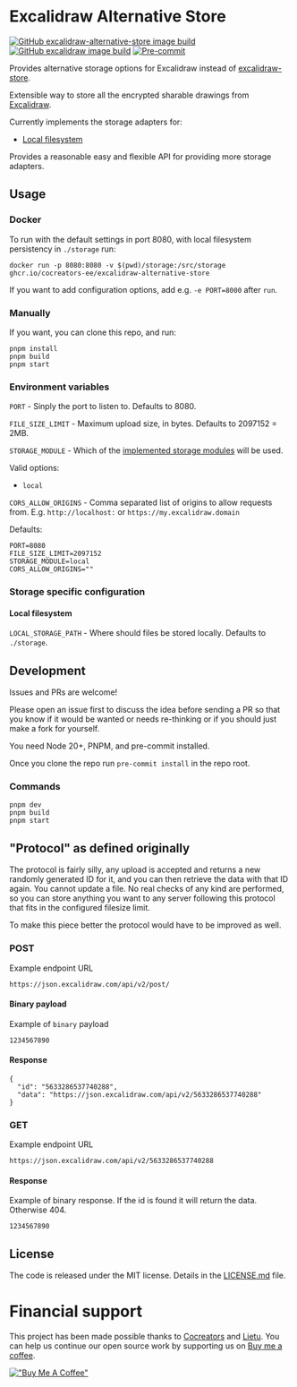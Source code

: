 # Excalidraw Alternative Store

[![GitHub excalidraw-alternative-store image build](https://img.shields.io/github/actions/workflow/status/cocreators-ee/excalidraw-alternative-store/docker-image-excalidraw-alternative-store.yml)](https://github.com/cocreators-ee/excalidraw-alternative-store/actions/workflows/docker-image-excalidraw-alternative-store.yml)
[![GitHub excalidraw image build](https://img.shields.io/github/actions/workflow/status/cocreators-ee/excalidraw-alternative-store/docker-image-excalidraw.yml)](https://github.com/cocreators-ee/excalidraw-alternative-store/actions/workflows/docker-image-excalidraw.yml)
[![Pre-commit](https://img.shields.io/badge/pre--commit-enabled-brightgreen?logo=pre-commit&logoColor=white)](https://github.com/cocreators-ee/excalidraw-alternative-store/blob/master/.pre-commit-config.yaml)

Provides alternative storage options for Excalidraw instead of [excalidraw-store](https://github.com/excalidraw/excalidraw-store).

Extensible way to store all the encrypted sharable drawings from [Excalidraw](https://excalidraw.com).

Currently implements the storage adapters for:

- [Local filesystem](.src/storage/local.ts)

Provides a reasonable easy and flexible API for providing more storage adapters.

## Usage

### Docker

To run with the default settings in port 8080, with local filesystem persistency in `./storage` run:

```shell
docker run -p 8080:8080 -v $(pwd)/storage:/src/storage ghcr.io/cocreators-ee/excalidraw-alternative-store
```

If you want to add configuration options, add e.g. `-e PORT=8000` after `run`.

### Manually

If you want, you can clone this repo, and run:

```shell
pnpm install
pnpm build
pnpm start
```

### Environment variables

`PORT` - Sinply the port to listen to. Defaults to 8080.

`FILE_SIZE_LIMIT` - Maximum upload size, in bytes. Defaults to 2097152 = 2MB.

`STORAGE_MODULE` - Which of the [implemented storage modules](./src/storage) will be used.

Valid options:

- `local`

`CORS_ALLOW_ORIGINS` - Comma separated list of origins to allow requests from. E.g. `http://localhost:` or `https://my.excalidraw.domain`

Defaults:

```
PORT=8080
FILE_SIZE_LIMIT=2097152
STORAGE_MODULE=local
CORS_ALLOW_ORIGINS=""
```

### Storage specific configuration

#### Local filesystem

`LOCAL_STORAGE_PATH` - Where should files be stored locally. Defaults to `./storage`.

## Development

Issues and PRs are welcome!

Please open an issue first to discuss the idea before sending a PR so that you know if it would be wanted or needs
re-thinking or if you should just make a fork for yourself.

You need Node 20+, PNPM, and pre-commit installed.

Once you clone the repo run `pre-commit install` in the repo root.

### Commands

```shell
pnpm dev
pnpm build
pnpm start
```

## "Protocol" as defined originally

The protocol is fairly silly, any upload is accepted and returns a new randomly generated ID for it, and you can then
retrieve the data with that ID again. You cannot update a file. No real checks of any kind are performed, so you can
store anything you want to any server following this protocol that fits in the configured filesize limit.

To make this piece better the protocol would have to be improved as well.

### POST

Example endpoint URL

```
https://json.excalidraw.com/api/v2/post/
```

#### Binary payload

Example of `binary` payload

```
1234567890
```

#### Response

```
{
  "id": "5633286537740288",
  "data": "https://json.excalidraw.com/api/v2/5633286537740288"
}
```

### GET

Example endpoint URL

```
https://json.excalidraw.com/api/v2/5633286537740288
```

#### Response

Example of binary response. If the id is found it will return the data. Otherwise 404.

```
1234567890
```

## License

The code is released under the MIT license. Details in the [LICENSE.md](./LICENSE.md) file.

# Financial support

This project has been made possible thanks to [Cocreators](https://cocreators.ee) and [Lietu](https://lietu.net). You
can help us continue our open source work by supporting us
on [Buy me a coffee](https://www.buymeacoffee.com/cocreators).

[!["Buy Me A Coffee"](https://www.buymeacoffee.com/assets/img/custom_images/orange_img.png)](https://www.buymeacoffee.com/cocreators)
